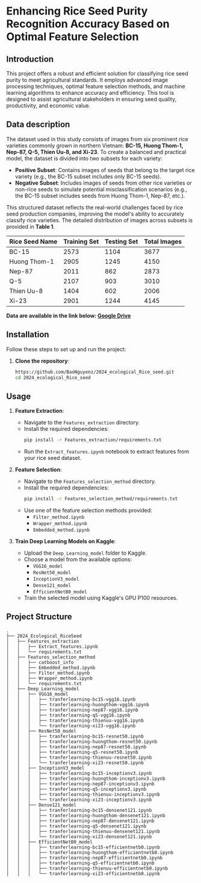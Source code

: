 # Enhancing Rice Seed Purity Recognition Accuracy Based on Optimal Feature Selection  

## Introduction  
This project offers a robust and efficient solution for classifying rice seed purity to meet agricultural standards. It employs advanced image processing techniques, optimal feature selection methods, and machine learning algorithms to enhance accuracy and efficiency. This tool is designed to assist agricultural stakeholders in ensuring seed quality, productivity, and economic value.  

## Data description

The dataset used in this study consists of images from six prominent rice varieties commonly grown in northern Vietnam: **BC-15, Huong Thom-1, Nep-87, Q-5, Thien Uu-8, and Xi-23**. To create a balanced and practical model, the dataset is divided into two subsets for each variety:

- **Positive Subset**: Contains images of seeds that belong to the target rice variety (e.g., the BC-15 subset includes only BC-15 seeds).  
- **Negative Subset**: Includes images of seeds from other rice varieties or non-rice seeds to simulate potential misclassification scenarios (e.g., the BC-15 subset includes seeds from Huong Thom-1, Nep-87, etc.).

This structured dataset reflects the real-world challenges faced by rice seed production companies, improving the model's ability to accurately classify rice varieties. The detailed distribution of images across subsets is provided in **Table 1**.

| Rice Seed Name  | Training Set | Testing Set | Total Images |
|-----------------|--------------|-------------|--------------|
| BC-15           | 2573         | 1104        | 3677         |
| Huong Thom-1    | 2905         | 1245        | 4150         |
| Nep-87          | 2011         | 862         | 2873         |
| Q-5             | 2107         | 903         | 3010         |
| Thien Uu-8      | 1404         | 602         | 2006         |
| Xi-23           | 2901         | 1244        | 4145         |

**Data are available in the link below: [Google Drive](https://drive.google.com/drive/folders/1LqkUIPmZRlam6CFkcRR37BznsMHVV2tn)**

## Installation  
Follow these steps to set up and run the project:  
1. **Clone the repository**:  
   ```bash
   https://github.com/BaoNguyenz/2024_ecological_Rice_seed.git
   cd 2024_ecological_Rice_seed

## Usage  
1. **Feature Extraction**:  
   - Navigate to the `Features_extraction` directory.  
   - Install the required dependencies:  
     ```bash
     pip install -r Features_extraction/requirements.txt
     ```  
   - Run the `Extract_features.ipynb` notebook to extract features from your rice seed dataset.  

2. **Feature Selection**:  
   - Navigate to the `Features_selection_method` directory.  
   - Install the required dependencies:  
     ```bash
     pip install -r Features_selection_method/requirements.txt
     ```  
   - Use one of the feature selection methods provided:  
     - `Filter_method.ipynb`  
     - `Wrapper_method.ipynb`  
     - `Embedded_method.ipynb`  

3. **Train Deep Learning Models on Kaggle**:  
   - Upload the `Deep_Learning_model` folder to Kaggle.  
   - Choose a model from the available options:  
     - `VGG16_model`
     - `ResNet50_model` 
     - `InceptionV3_model`
     - `Dense121_model`
     - `EfficientNetB0_model` 
   - Train the selected model using Kaggle's GPU P100 resources.

## Project Structure

```
.
├── 2024_Ecological_RiceSeed
│   ├── Features_extraction
│   │   ├── Extract_features.ipynb
│   │   └── requirements.txt
│   ├── Features_selection_method
│   │   ├── catboost_info
│   │   ├── Embedded_method.ipynb
│   │   ├── Filter_method.ipynb
│   │   ├── Wrapper_method.ipynb
│   │   └── requirements.txt
│   ├── Deep_Learning_model
│   │   ├── VGG16_model
│   │   │   ├── tranferlearning-bc15-vgg16.ipynb
│   │   │   ├── tranferlearning-huongthom-vgg16.ipynb
│   │   │   ├── tranferlearning-nep87-vgg16.ipynb
│   │   │   ├── tranferlearning-q5-vgg16.ipynb
│   │   │   ├── tranferlearning-thienuu-vgg16.ipynb
│   │   │   └── tranferlearning-xi23-vgg16.ipynb
│   │   ├── ResNet50_model
│   │   │   ├── tranferlearning-bc15-resnet50.ipynb
│   │   │   ├── tranferlearning-huongthom-resnet50.ipynb
│   │   │   ├── tranferlearning-nep87-resnet50.ipynb
│   │   │   ├── tranferlearning-q5-resnet50.ipynb
│   │   │   ├── tranferlearning-thienuu-resnet50.ipynb
│   │   │   └── tranferlearning-xi23-resnet50.ipynb
│   │   ├── InceptionV3_model
│   │   │   ├── tranferlearning-bc15-inceptionv3.ipynb
│   │   │   ├── tranferlearning-huongthom-inceptionv3.ipynb
│   │   │   ├── tranferlearning-nep87-inceptionv3.ipynb
│   │   │   ├── tranferlearning-q5-inceptionv3.ipynb
│   │   │   ├── tranferlearning-thienuu-inceptionv3.ipynb
│   │   │   └── tranferlearning-xi23-inceptionv3.ipynb
│   │   ├── Dense121_model
│   │   │   ├── tranferlearning-bc15-densenet121.ipynb
│   │   │   ├── tranferlearning-huongthom-densenet121.ipynb
│   │   │   ├── tranferlearning-nep87-densenet121.ipynb
│   │   │   ├── tranferlearning-q5-densenet121.ipynb
│   │   │   ├── tranferlearning-thienuu-densenet121.ipynb
│   │   │   └── tranferlearning-xi23-densenet121.ipynb
│   │   ├── EfficientNetB0_model
│   │   │   ├── tranferlearning-bc15-efficientnetb0.ipynb
│   │   │   ├── tranferlearning-huongthom-efficientnetb0.ipynb
│   │   │   ├── tranferlearning-nep87-efficientnetb0.ipynb
│   │   │   ├── tranferlearning-q5-efficientnetb0.ipynb
│   │   │   ├── tranferlearning-thienuu-efficientnetb0.ipynb
│   │   │   └── tranferlearning-xi23-efficientnetb0.ipynb
```
 